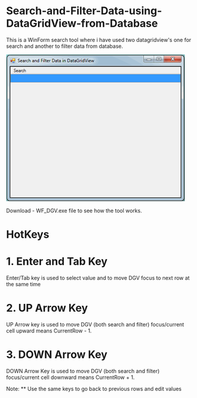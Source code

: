 # Search-and-Filter-Data-using-DataGridView-from-Database
This is a WinForm search tool where i have used two datagridview's one for search and another to filter data from database. 


![dgv tool](dgvgif.gif)

Download - WF_DGV.exe file to see how the tool works.
  
  # HotKeys
  # 1. Enter and Tab Key
  Enter/Tab key is used to select value and to move DGV focus to next row at the same time
  
  # 2. UP Arrow Key
  UP Arrow key is used to move DGV (both search and filter) focus/current cell upward means CurrentRow - 1.
  
  # 3. DOWN Arrow Key
  DOWN Arrow Key is used to move DGV (both search and filter) focus/current cell downward means CurrentRow + 1.
  


Note:
** Use the same keys to go back to previous rows and edit values
